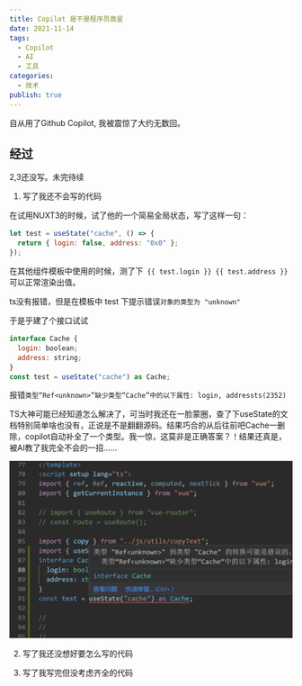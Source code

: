 ```yaml
---
title: Copilot 是不是程序员救星
date: 2021-11-14
tags:
  - Copilot
  - AI
  - 工具
categories:
  - 技术
publish: true
---
```


自从用了Github Copilot, 我被震惊了大约无数回。

<!-- more -->

## 经过

2,3还没写。未完待续

1. 写了我还不会写的代码

在试用NUXT3的时候，试了他的一个简易全局状态，写了这样一句： 

```js
let test = useState("cache", () => {
  return { login: false, address: "0x0" };
});
```

在其他组件模板中使用的时候，测了下` {{ test.login }} {{ test.address }}`可以正常渲染出值。

ts没有报错，但是在模板中 test 下提示错误`对象的类型为 "unknown"`

于是乎建了个接口试试
```js
interface Cache {
  login: boolean;
  address: string;
}
const test = useState("cache") as Cache;
```
报错`类型“Ref<unknown>”缺少类型“Cache”中的以下属性: login, addressts(2352)`

TS大神可能已经知道怎么解决了，可当时我还在一脸蒙圈，查了下useState的文档特别简单啥也没有，正说是不是翻翻源码。结果巧合的从后往前吧Cache一删除，copilot自动补全了一个类型。我一惊，这莫非是正确答案？！结果还真是，被AI教了我完全不会的一招……

![动画1.gif](./img/copilot1.gif)


2. 写了我还没想好要怎么写的代码

3. 写了我写完但没考虑齐全的代码
